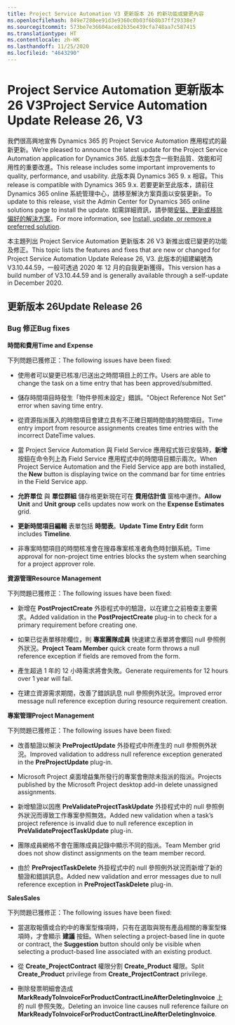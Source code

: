 ```yaml
---
title: Project Service Automation V3 更新版本 26 的新功能或變更內容
ms.openlocfilehash: 849e7288ee91d3e9360c0b03f6b8b37ff29338e7
ms.sourcegitcommit: 573be7e36604ace82b35e439cfa748aa7c587415
ms.translationtype: HT
ms.contentlocale: zh-HK
ms.lasthandoff: 11/25/2020
ms.locfileid: "4643290"
---
```

<a name="project-service-automation-update-release-26-v3"></a><span data-ttu-id="c08c5-102">Project Service Automation 更新版本 26 V3</span><span class="sxs-lookup"><span data-stu-id="c08c5-102">Project Service Automation Update Release 26, V3</span></span>
================================================

<span data-ttu-id="c08c5-103">我們很高興地宣佈 Dynamics 365 的 Project Service Automation 應用程式的最新更新。</span><span class="sxs-lookup"><span data-stu-id="c08c5-103">We’re pleased to announce the latest update for the Project Service Automation application for Dynamics 365.</span></span> <span data-ttu-id="c08c5-104">此版本包含一些對品質、效能和可用性的重要改進。</span><span class="sxs-lookup"><span data-stu-id="c08c5-104">This release includes some important improvements to quality, performance, and usability.</span></span> <span data-ttu-id="c08c5-105">此版本與 Dynamics 365 9. x 相容。</span><span class="sxs-lookup"><span data-stu-id="c08c5-105">This release is compatible with Dynamics 365 9.x.</span></span> <span data-ttu-id="c08c5-106">若要更新至此版本，請前往 Dynamics 365 online 系統管理中心，請移至解決方案頁面以安裝更新。</span><span class="sxs-lookup"><span data-stu-id="c08c5-106">To update to this release, visit the Admin Center for Dynamics 365 online solutions page to install the update.</span></span> <span data-ttu-id="c08c5-107">如需詳細資訊，請參閱[安裝、更新或移除偏好的解決方案](https://docs.microsoft.com/power-platform/admin/install-remove-preferred-solution)。</span><span class="sxs-lookup"><span data-stu-id="c08c5-107">For more information, see [Install, update, or remove a preferred solution](https://docs.microsoft.com/power-platform/admin/install-remove-preferred-solution).</span></span>

<span data-ttu-id="c08c5-108">本主題列出 Project Service Automation 更新版本 26 V3 新推出或已變更的功能及修正。</span><span class="sxs-lookup"><span data-stu-id="c08c5-108">This topic lists the features and fixes that are new or changed for Project Service Automation Update Release 26, V3.</span></span> <span data-ttu-id="c08c5-109">此版本的組建編號為 V3.10.44.59，一般可透過 2020 年 12 月的自我更新獲得。</span><span class="sxs-lookup"><span data-stu-id="c08c5-109">This version has a build number of V3.10.44.59 and is generally available through a self-update in December 2020.</span></span>

<a name="update-release-26"></a><span data-ttu-id="c08c5-110">更新版本 26</span><span class="sxs-lookup"><span data-stu-id="c08c5-110">Update Release 26</span></span>
-----------------

### <a name="bug-fixes"></a><span data-ttu-id="c08c5-111">Bug 修正</span><span class="sxs-lookup"><span data-stu-id="c08c5-111">Bug fixes</span></span>

<span data-ttu-id="c08c5-112">**時間和費用**</span><span class="sxs-lookup"><span data-stu-id="c08c5-112">**Time and Expense**</span></span>

<span data-ttu-id="c08c5-113">下列問題已獲修正：</span><span class="sxs-lookup"><span data-stu-id="c08c5-113">The following issues have been fixed:</span></span>

-   <span data-ttu-id="c08c5-114">使用者可以變更已核准/已送出之時間項目上的工作。</span><span class="sxs-lookup"><span data-stu-id="c08c5-114">Users are able to change the task on a time entry that has been approved/submitted.</span></span>

-   <span data-ttu-id="c08c5-115">儲存時間項目時發生「物件參照未設定」錯誤。</span><span class="sxs-lookup"><span data-stu-id="c08c5-115">"Object Reference Not Set" error when saving time entry.</span></span>

-   <span data-ttu-id="c08c5-116">從資源指派匯入的時間項目會建立具有不正確日期時間值的時間項目。</span><span class="sxs-lookup"><span data-stu-id="c08c5-116">Time entry import from resource assignments creates time entries with the incorrect DateTime values.</span></span>

-   <span data-ttu-id="c08c5-117">當 Project Service Automation 與 Field Service 應用程式皆已安裝時，**新增** 按鈕在命令列上為 Field Service 應用程式中的時間項目顯示兩次。</span><span class="sxs-lookup"><span data-stu-id="c08c5-117">When Project Service Automation and the Field Service app are both installed, the **New** button is displaying twice on the command bar for time entries in the Field Service app.</span></span>

-   <span data-ttu-id="c08c5-118">**允許單位** 與 **單位群組** 儲存格更新現在可在 **費用估計值** 窗格中運作。</span><span class="sxs-lookup"><span data-stu-id="c08c5-118">**Allow Unit** and **Unit group** cells updates now work on the **Expense Estimates** grid.</span></span>

-   <span data-ttu-id="c08c5-119">**更新時間項目編輯** 表單包括 **時間表**。</span><span class="sxs-lookup"><span data-stu-id="c08c5-119">**Update Time Entry Edit** form includes **Timeline**.</span></span>

-   <span data-ttu-id="c08c5-120">非專案時間項目的時間核准會在搜尋專案核准者角色時封鎖系統。</span><span class="sxs-lookup"><span data-stu-id="c08c5-120">Time approval for non-project time entries blocks the system when searching for a project approver role.</span></span>

<span data-ttu-id="c08c5-121">**資源管理**</span><span class="sxs-lookup"><span data-stu-id="c08c5-121">**Resource Management**</span></span>

<span data-ttu-id="c08c5-122">下列問題已獲修正：</span><span class="sxs-lookup"><span data-stu-id="c08c5-122">The following issues have been fixed:</span></span>

-   <span data-ttu-id="c08c5-123">新增在 **PostProjectCreate** 外掛程式中的驗證，以在建立之前檢查主要需求。</span><span class="sxs-lookup"><span data-stu-id="c08c5-123">Added validation in the **PostProjectCreate** plug-in to check for a primary requirement before creating one.</span></span>

-   <span data-ttu-id="c08c5-124">如果已從表單移除欄位，則 **專案團隊成員** 快速建立表單將會擲回 null 參照例外狀況。</span><span class="sxs-lookup"><span data-stu-id="c08c5-124">**Project Team Member** quick create form throws a null reference exception if fields are removed from the form.</span></span>

-   <span data-ttu-id="c08c5-125">產生超過 1 年的 12 小時需求將會失敗。</span><span class="sxs-lookup"><span data-stu-id="c08c5-125">Generate requirements for 12 hours over 1 year will fail.</span></span>

-   <span data-ttu-id="c08c5-126">在建立資源需求期間，改善了錯誤訊息 null 參照例外狀況。</span><span class="sxs-lookup"><span data-stu-id="c08c5-126">Improved error message null reference exception during resource requirement creation.</span></span>

<span data-ttu-id="c08c5-127">**專案管理**</span><span class="sxs-lookup"><span data-stu-id="c08c5-127">**Project Management**</span></span>

<span data-ttu-id="c08c5-128">下列問題已獲修正：</span><span class="sxs-lookup"><span data-stu-id="c08c5-128">The following issues have been fixed:</span></span>

-   <span data-ttu-id="c08c5-129">改善驗證以解決 **PreProjectUpdate** 外掛程式中所產生的 null 參照例外狀況。</span><span class="sxs-lookup"><span data-stu-id="c08c5-129">Improved validation to address null reference exception generated in the **PreProjectUpdate** plug-in.</span></span>

-   <span data-ttu-id="c08c5-130">Microsoft Project 桌面增益集所發行的專案會刪除未指派的指派。</span><span class="sxs-lookup"><span data-stu-id="c08c5-130">Projects published by the Microsoft Project desktop add-in delete unassigned assignments.</span></span>

-   <span data-ttu-id="c08c5-131">新增驗證以因應 **PreValidateProjectTaskUpdate** 外掛程式中的 null 參照例外狀況而導致工作專案參照無效。</span><span class="sxs-lookup"><span data-stu-id="c08c5-131">Added new validation when a task’s project reference is invalid due to null reference exception in **PreValidateProjectTaskUpdate** plug-in.</span></span>

-   <span data-ttu-id="c08c5-132">團隊成員網格不會在團隊成員記錄中顯示不同的指派。</span><span class="sxs-lookup"><span data-stu-id="c08c5-132">Team Member grid does not show distinct assignments on the team member record.</span></span>

-   <span data-ttu-id="c08c5-133">由於 **PreProjectTaskDelete** 外掛程式中的 null 參照例外狀況而新增了新的驗證和錯誤訊息。</span><span class="sxs-lookup"><span data-stu-id="c08c5-133">Added new validation and error messages due to null reference exception in **PreProjectTaskDelete** plug-in.</span></span>

<span data-ttu-id="c08c5-134">**Sales**</span><span class="sxs-lookup"><span data-stu-id="c08c5-134">**Sales**</span></span>

<span data-ttu-id="c08c5-135">下列問題已獲修正：</span><span class="sxs-lookup"><span data-stu-id="c08c5-135">The following issues have been fixed:</span></span>

-   <span data-ttu-id="c08c5-136">當選取報價或合約中的專案型條項時，只有在選取與現有產品相關的專案型條項時，才會顯示 **建議** 按鈕。</span><span class="sxs-lookup"><span data-stu-id="c08c5-136">When selecting a project-based line in quote or contract, the **Suggestion** button should only be visible when selecting a product-based line associated with an existing product.</span></span>

-   <span data-ttu-id="c08c5-137">從 **Create_ProjectContract** 權限分割 **Create_Product** 權限。</span><span class="sxs-lookup"><span data-stu-id="c08c5-137">Split **Create_Product** privilege from **Create_ProjectContract** privilege.</span></span>

-   <span data-ttu-id="c08c5-138">刪除發票明細會造成 **MarkReadyToInvoiceForProductContractLineAfterDeletingInvoice** 上的 null 參照失敗。</span><span class="sxs-lookup"><span data-stu-id="c08c5-138">Deleting an invoice line causes null reference failure on **MarkReadyToInvoiceForProductContractLineAfterDeletingInvoice**.</span></span>
